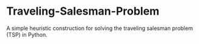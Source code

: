 # Traveling-Salesman-Problem
A simple heuristic construction  for solving the traveling salesman problem (TSP) in Python.
